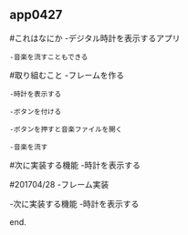 ## app0427
 #これはなにか
 	-デジタル時計を表示するアプリ

 	-音楽を流すこともできる

 #取り組むこと
 	-フレームを作る

 	-時計を表示する

 	-ボタンを付ける

 	-ボタンを押すと音楽ファイルを開く

 	-音楽を流す

 #次に実装する機能
 	-時計を表示する

 #201704/28
 	-フレーム実装
 	
 -次に実装する機能
 	-時計を表示する
  
  end.
